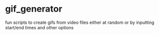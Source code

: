 # gif_generator
fun scripts to create gifs from video files either at random or by inputting start/end times and other options
